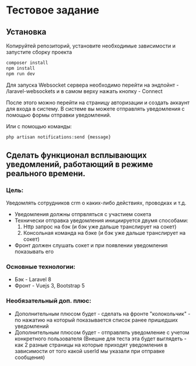 # Тестовое задание

## Установка

Копируйтей репозиторий, установите необходимые зависимости и запустите сборку проекта

```sh
composer install
npm install
npm run dev
```
Для запуска Websocket сервера необходимо перейти на эндпойнт -  /laravel-websockets и в самом верху нажать кнопку - Connect

После этого можно перейти на страницу авторизации и создать аккаунт для входа в систему. В системе вы можете отправлять уведомления с помощью формы отправки уведомлений.

Или с помощью команды:

```sh
php artisan notifications:send {message}
```

## Сделать функционал всплывающих уведомлений, работающий в режиме реального времени.

### Цель:
Уведомлять сотрудников crm о каких-либо действиях, проводках и т.д.

* Уведомления должны отпрвляться с участием сокета
* Технически отправка уведомления инициируется двумя способами:
    1. Http запрос на бэк (и бэк уже дальше транслирует на сокет)
    2. Консольная команда на бэке (и бэк уже дальше транслирует на сокет)
* Фронт должен слушать сокет и при появлении уведомления показывать его

### Основные технологии:

* Бэк - Laravel 8
* Фронт - Vuejs 3, Bootstrap 5

### Необязательный доп. плюс:

* Дополнительным плюсом будет - сделать на фронте "колокольчик" - по нажатию на который показывается список ранее пришедших уведомлений
* Дополнительным плюсом будет - отправлять уведомление с учетом конкретного пользователя (Внешне для теста эта будет выглядеть - как 2 разные страницы на которые приходят уведомления в зависимости от того какой userId мы указали при отправке сообщения)
